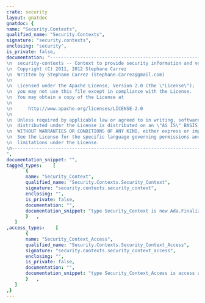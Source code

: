 ```yaml
---
crate: security
layout: gnatdoc
gnatdoc: {
name: "Security.Contexts",
qualified_name: "Security.Contexts",
signature: "security.contexts",
enclosing: "security",
is_private: false,
documentation: "---------------------------------------------------------------------\n  security-contexts -- Context to provide security information and verify permissions\n  Copyright (C) 2011, 2012 Stephane Carrez\n  Written by Stephane Carrez (Stephane.Carrez@gmail.com)\n\n  Licensed under the Apache License, Version 2.0 (the \"License\");\n  you may not use this file except in compliance with the License.\n  You may obtain a copy of the License at\n\n      http://www.apache.org/licenses/LICENSE-2.0\n\n  Unless required by applicable law or agreed to in writing, software\n  distributed under the License is distributed on an \"AS IS\" BASIS,\n  WITHOUT WARRANTIES OR CONDITIONS OF ANY KIND, either express or implied.\n  See the License for the specific language governing permissions and\n  limitations under the License.\n---------------------------------------------------------------------",
documentation_snippet: "",
tagged_types:    [
       {
       name: "Security_Context",
       qualified_name: "Security.Contexts.Security_Context",
       signature: "security.contexts.security_context",
       enclosing: "",
       is_private: false,
       documentation: "",
       documentation_snippet: "type Security_Context is new Ada.Finalization.Limited_Controlled with private;",
       }   ,
   ]
,access_types:    [
       {
       name: "Security_Context_Access",
       qualified_name: "Security.Contexts.Security_Context_Access",
       signature: "security.contexts.security_context_access",
       enclosing: "",
       is_private: false,
       documentation: "",
       documentation_snippet: "type Security_Context_Access is access all Security_Context'Class;",
       }   ,
   ]
,}
---
```

